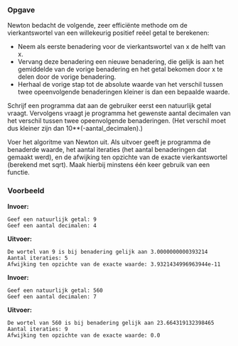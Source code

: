 ### Opgave

Newton bedacht de volgende, zeer efficiënte methode om de vierkantswortel
van een willekeurig positief reëel getal te berekenen:
* Neem als eerste benadering voor de vierkantswortel van x de helft van x.
* Vervang deze benadering een nieuwe benadering, die gelijk is aan het gemiddelde
van de vorige benadering en het getal bekomen door x te delen door de vorige
benadering.
* Herhaal de vorige stap tot de absolute waarde van het verschil tussen twee opeenvolgende benaderingen kleiner is dan een bepaalde waarde.

Schrijf een programma dat aan de gebruiker eerst een natuurlijk getal vraagt. Vervolgens vraagt je programma het gewenste aantal decimalen van het verschil tussen twee opeenvolgende benaderingen. (Het verschil moet dus kleiner zijn dan 10**(-aantal_decimalen).)

Voer het algoritme van Newton uit. Als uitvoer geeft je programma de benaderde waarde, het aantal iteraties (het aantal benaderingen dat gemaakt werd), en de afwijking ten opzichte van de exacte vierkantswortel (berekend met sqrt). Maak hierbij minstens één keer gebruik van een functie.

### Voorbeeld

**Invoer:**

    Geef een natuurlijk getal: 9
    Geef een aantal decimalen: 4

**Uitvoer:**

    De wortel van 9 is bij benadering gelijk aan 3.0000000000393214
    Aantal iteraties: 5
    Afwijking ten opzichte van de exacte waarde: 3.9321434996963944e-11

**Invoer:**

    Geef een natuurlijk getal: 560
    Geef een aantal decimalen: 7

**Uitvoer:**

    De wortel van 560 is bij benadering gelijk aan 23.664319132398465
    Aantal iteraties: 9
    Afwijking ten opzichte van de exacte waarde: 0.0
